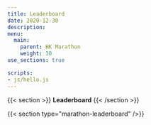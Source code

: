 ```yaml
---
title: Leaderboard
date: 2020-12-30
description: 
menu:
  main:
    parent: HK Marathon
    weight: 30
use_sections: true

scripts:
- js/hello.js
---
```

{{< section >}}
**Leaderboard**
{{< /section >}}

{{< section type="marathon-leaderboard" />}}
